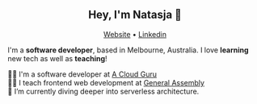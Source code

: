 <h2 align="center">Hey, I'm Natasja 👋</h2>

<p align="center">
  <a href="https://natasja.dev/">Website</a> •
  <a href="https://https://www.linkedin.com/in/natasja-laurie"/>Linkedin</a>
</p>

I'm a __software developer__, based in Melbourne, Australia. I love __learning__ new tech as well as __teaching__!

👩‍💻  I'm a software developer at [A Cloud Guru](https://www.acloud.guru) <br />
👩‍🏫  I teach frontend web development at [General Assembly](https://generalassemb.ly/) <br />
🌱  I’m currently diving deeper into serverless architecture. <br />
